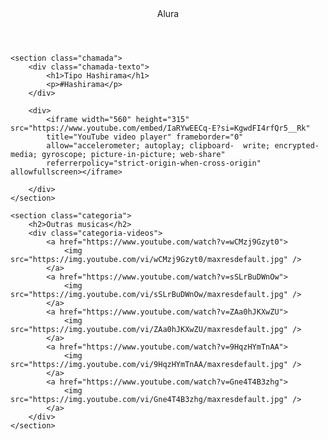 <html lang="pt-BR">

<head>
    <link rel="stylesheet" href="styles.css">
    <link rel="preconnect" href="https://fonts.googleapis.com">
    <link rel="preconnect" href="https://fonts.gstatic.com" crossorigin>
    <link
    <iframe width="560" height="315" src="https://www.youtube.com/embed/Gne4T4B3zhg?si=wi2ViSMB6JNHqBtb" title="YouTube video player" frameborder="0" allow="accelerometer; autoplay; clipboard-write; encrypted-media; gyroscope; picture-in-picture; web-share" referrerpolicy="strict-origin-when-cross-origin" allowfullscreen></iframe>
    <title>Alura</title>
</head>

<body>
    <header>Alura</header>

    <section class="chamada">
        <div class="chamada-texto">
            <h1>Tipo Hashirama</h1>
            <p>#Hashirama</p>
        </div>

        <div>
            <iframe width="560" height="315" src="https://www.youtube.com/embed/IaRYwEECq-E?si=KgwdFI4rfQr5__Rk" 
            title="YouTube video player" frameborder="0" 
            allow="accelerometer; autoplay; clipboard-  write; encrypted-media; gyroscope; picture-in-picture; web-share" 
            referrerpolicy="strict-origin-when-cross-origin" allowfullscreen></iframe>
      
        </div>
    </section>

    <section class="categoria">
        <h2>Outras musicas</h2>
        <div class="categoria-videos">
            <a href="https://www.youtube.com/watch?v=wCMzj9Gzyt0">
                <img src="https://img.youtube.com/vi/wCMzj9Gzyt0/maxresdefault.jpg" />
            </a>
            <a href="https://www.youtube.com/watch?v=sSLrBuDWnOw">
                <img src="https://img.youtube.com/vi/sSLrBuDWnOw/maxresdefault.jpg" />
            </a>
            <a href="https://www.youtube.com/watch?v=ZAa0hJKXwZU">
                <img src="https://img.youtube.com/vi/ZAa0hJKXwZU/maxresdefault.jpg" />
            </a>
            <a href="https://www.youtube.com/watch?v=9HqzHYmTnAA">
                <img src="https://img.youtube.com/vi/9HqzHYmTnAA/maxresdefault.jpg" />
            </a>
            <a href="https://www.youtube.com/watch?v=Gne4T4B3zhg">
                <img src="https://img.youtube.com/vi/Gne4T4B3zhg/maxresdefault.jpg" />
            </a>
        </div>
    </section>

</body>

</html>
